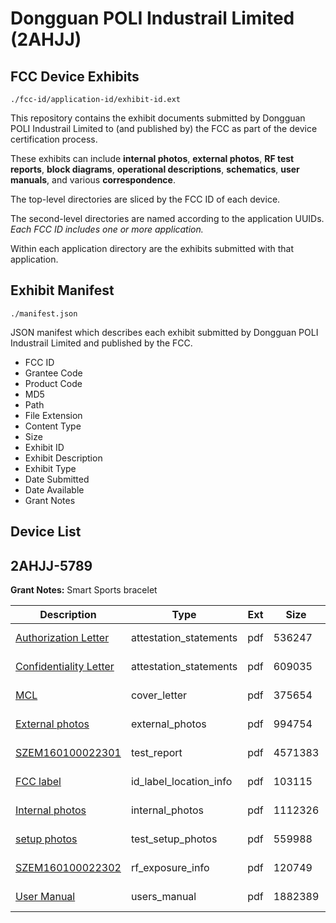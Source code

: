 # Dongguan POLI Industrail Limited (2AHJJ)
## FCC Device Exhibits

```
./fcc-id/application-id/exhibit-id.ext
```

This repository contains the exhibit documents submitted by Dongguan POLI Industrail Limited to (and published by) the FCC as part of the device certification process.

These exhibits can include **internal photos**, **external photos**, **RF test reports**, **block diagrams**, **operational descriptions**, **schematics**, **user manuals**, and various **correspondence**.

The top-level directories are sliced by the FCC ID of each device.

The second-level directories are named according to the application UUIDs. *Each FCC ID includes one or more application.*

Within each application directory are the exhibits submitted with that application. 

## Exhibit Manifest

```
./manifest.json
```

JSON manifest which describes each exhibit submitted by Dongguan POLI Industrail Limited and published by the FCC.

- FCC ID
- Grantee Code
- Product Code
- MD5
- Path
- File Extension
- Content Type
- Size
- Exhibit ID
- Exhibit Description
- Exhibit Type
- Date Submitted
- Date Available
- Grant Notes

## Device List
## 2AHJJ-5789
**Grant Notes:** Smart Sports bracelet

| Description | Type | Ext | Size | Submitted | Available |
| ----------- | ---- | --- | ---- | --------- | --------- |
| [Authorization Letter](2AHJJ-5789/fddf24875bfdbf17c2c0815bdd524d8a/2944294.pdf) | attestation_statements | pdf | 536247 | 2016-03-29 | 2016-03-30 |
| [Confidentiality Letter](2AHJJ-5789/fddf24875bfdbf17c2c0815bdd524d8a/2944295.pdf) | attestation_statements | pdf | 609035 | 2016-03-29 | 2016-03-30 |
| [MCL](2AHJJ-5789/fddf24875bfdbf17c2c0815bdd524d8a/2944296.pdf) | cover_letter | pdf | 375654 | 2016-03-29 | 2016-03-30 |
| [External photos](2AHJJ-5789/fddf24875bfdbf17c2c0815bdd524d8a/2944299.pdf) | external_photos | pdf | 994754 | 2016-03-29 | 2016-03-30 |
| [SZEM160100022301](2AHJJ-5789/fddf24875bfdbf17c2c0815bdd524d8a/2944302.pdf) | test_report | pdf | 4571383 | 2016-03-29 | 2016-03-30 |
| [FCC label](2AHJJ-5789/fddf24875bfdbf17c2c0815bdd524d8a/2944297.pdf) | id_label_location_info | pdf | 103115 | 2016-03-29 | 2016-03-30 |
| [Internal photos](2AHJJ-5789/fddf24875bfdbf17c2c0815bdd524d8a/2944300.pdf) | internal_photos | pdf | 1112326 | 2016-03-29 | 2016-03-30 |
| [setup photos](2AHJJ-5789/fddf24875bfdbf17c2c0815bdd524d8a/2944303.pdf) | test_setup_photos | pdf | 559988 | 2016-03-29 | 2016-03-30 |
| [SZEM160100022302](2AHJJ-5789/fddf24875bfdbf17c2c0815bdd524d8a/2944301.pdf) | rf_exposure_info | pdf | 120749 | 2016-03-29 | 2016-03-30 |
| [User Manual](2AHJJ-5789/fddf24875bfdbf17c2c0815bdd524d8a/2944298.pdf) | users_manual | pdf | 1882389 | 2016-03-29 | 2016-03-30 |
